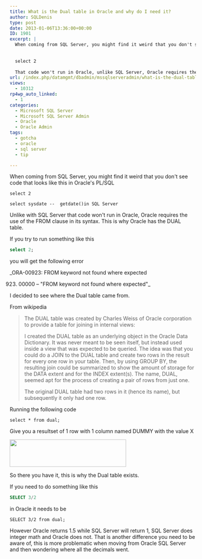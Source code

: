 ```yaml
---
title: What is the Dual table in Oracle and why do I need it?
author: SQLDenis
type: post
date: 2013-01-06T13:36:00+00:00
ID: 1901
excerpt: |
  When coming from SQL Server, you might find it weird that you don't see code that looks like this
  
  
  select 2
  
  That code won't run in Oracle, unlike SQL Server, Oracle requires the use of the FROM clause in its syntax. This is why Oracle has DUAL
url: /index.php/datamgmt/dbadmin/mssqlserveradmin/what-is-the-dual-table/
views:
  - 10312
rp4wp_auto_linked:
  - 1
categories:
  - Microsoft SQL Server
  - Microsoft SQL Server Admin
  - Oracle
  - Oracle Admin
tags:
  - gotcha
  - oracle
  - sql server
  - tip

---
```

When coming from SQL Server, you might find it weird that you don't see code that looks like this in Oracle's PL/SQL

```plsql
select 2

select sysdate --  getdate()in SQL Server
```
Unlike with SQL Server that code won't run in Oracle, Oracle requires the use of the FROM clause in its syntax. This is why Oracle has the DUAL table.

If you try to run something like this

```sql
select 2;
```

you will get the following error

_ORA-00923: FROM keyword not found where expected
  
00923. 00000 – "FROM keyword not found where expected"_

I decided to see where the Dual table came from.

From wikipedia

> The DUAL table was created by Charles Weiss of Oracle corporation to provide a table for joining in internal views:
> 
> I created the DUAL table as an underlying object in the Oracle Data Dictionary. It was never meant to be seen itself, but instead used inside a view that was expected to be queried. The idea was that you could do a JOIN to the DUAL table and create two rows in the result for every one row in your table. Then, by using GROUP BY, the resulting join could be summarized to show the amount of storage for the DATA extent and for the INDEX extent(s). The name, DUAL, seemed apt for the process of creating a pair of rows from just one.
> 
> The original DUAL table had two rows in it (hence its name), but subsequently it only had one row.

Running the following code

```plsql
select * from dual;
```

Give you a resultset of 1 row with 1 column named DUMMY with the value X

[<img alt="" src="https://lessthandot.z19.web.core.windows.net/wp-content/uploads/blogs/DataMgmt/Denis/Oracle/OracleDual.PNG?mtime=1357485931" width="315" height="74" />][1]

So there you have it, this is why the Dual table exists.

If you need to do something like this

```sql
SELECT 3/2
```

in Oracle it needs to be 

```plsql
SELECT 3/2 from dual;
```

However Oracle returns 1.5 while SQL Server will return 1, SQL Server does integer math and Oracle does not. That is another difference you need to be aware of, this is more problematic when moving from Oracle SQL Server and then wondering where all the decimals went.

 [1]: https://lessthandot.z19.web.core.windows.net/wp-content/uploads/blogs/DataMgmt/Denis/Oracle/OracleDual.PNG?mtime=1357485931